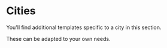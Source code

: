 Cities
==============

You'll find additional templates specific to a city in this section. 

These can be adapted to your own needs.

